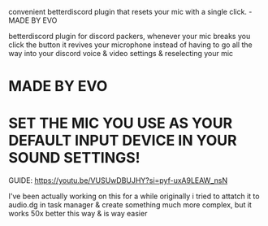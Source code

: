 convenient betterdiscord plugin that resets your mic with a single click. - MADE BY EVO

betterdiscord plugin for discord packers, whenever your mic breaks you click the button it revives your microphone
instead of having to go all the way into your discord voice & video settings & reselecting your mic

# MADE BY EVO

# SET THE MIC YOU USE AS YOUR DEFAULT INPUT DEVICE IN YOUR SOUND SETTINGS!

GUIDE: https://youtu.be/VUSUwDBUJHY?si=pyf-uxA9LEAW_nsN

I've been actually working on this for a while originally i tried to attatch it to audio.dg in task manager
& create something much more complex, but it works 50x better this way & is way easier
